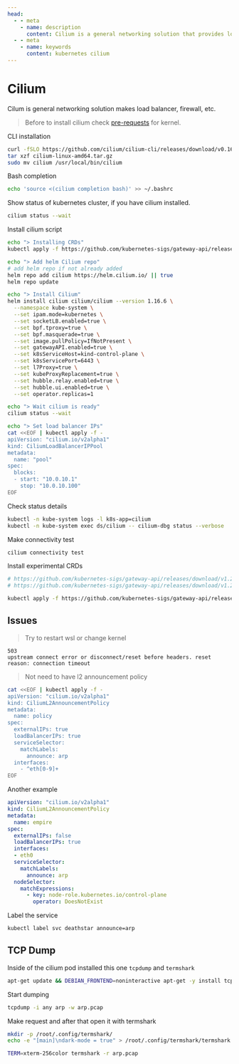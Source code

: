 ```yaml
---
head:
  - - meta
    - name: description
      content: Cilium is a general networking solution that provides load balancing, firewall, and other networking features.
  - - meta
    - name: keywords
      content: kubernetes cilium
---
```


# Cilium

Cilum is general networking solution makes load balancer, firewall, etc.

> Before to install cilium check [pre-requests](./pre-requests.md) for kernel.

CLI installation

```sh
curl -fSLO https://github.com/cilium/cilium-cli/releases/download/v0.16.22/cilium-linux-amd64.tar.gz
tar xzf cilium-linux-amd64.tar.gz
sudo mv cilium /usr/local/bin/cilium
```

Bash completion

```sh
echo 'source <(cilium completion bash)' >> ~/.bashrc
```

Show status of kubernetes cluster, if you have cilium installed.

```sh
cilium status --wait
```

Install cilium script

```sh
echo "> Installing CRDs"
kubectl apply -f https://github.com/kubernetes-sigs/gateway-api/releases/download/v1.2.1/experimental-install.yaml

echo "> Add helm Cilium repo"
# add helm repo if not already added
helm repo add cilium https://helm.cilium.io/ || true
helm repo update

echo "> Install Cilium"
helm install cilium cilium/cilium --version 1.16.6 \
  --namespace kube-system \
  --set ipam.mode=kubernetes \
  --set socketLB.enabled=true \
  --set bpf.tproxy=true \
  --set bpf.masquerade=true \
  --set image.pullPolicy=IfNotPresent \
  --set gatewayAPI.enabled=true \
  --set k8sServiceHost=kind-control-plane \
  --set k8sServicePort=6443 \
  --set l7Proxy=true \
  --set kubeProxyReplacement=true \
  --set hubble.relay.enabled=true \
  --set hubble.ui.enabled=true \
  --set operator.replicas=1

echo "> Wait cilium is ready"
cilium status --wait

echo "> Set load balancer IPs"
cat <<EOF | kubectl apply -f -
apiVersion: "cilium.io/v2alpha1"
kind: CiliumLoadBalancerIPPool
metadata:
  name: "pool"
spec:
  blocks:
  - start: "10.0.10.1"
    stop: "10.0.10.100"
EOF
```

Check status details

```sh
kubectl -n kube-system logs -l k8s-app=cilium
kubectl -n kube-system exec ds/cilium -- cilium-dbg status --verbose
```

Make connectivity test

```sh
cilium connectivity test
```

Install experimental CRDs

```sh
# https://github.com/kubernetes-sigs/gateway-api/releases/download/v1.2.1/experimental-install.yaml
# https://github.com/kubernetes-sigs/gateway-api/releases/download/v1.2.1/standard-install.yaml

kubectl apply -f https://github.com/kubernetes-sigs/gateway-api/releases/download/v1.2.1/experimental-install.yaml
```

## Issues

> Try to restart wsl or change kernel

```
503
upstream connect error or disconnect/reset before headers. reset reason: connection timeout
```

> Not need to have l2 announcement policy

```sh
cat <<EOF | kubectl apply -f -
apiVersion: "cilium.io/v2alpha1"
kind: CiliumL2AnnouncementPolicy
metadata:
  name: policy
spec:
  externalIPs: true
  loadBalancerIPs: true
  serviceSelector:
    matchLabels:
      announce: arp
  interfaces:
    - ^eth[0-9]+
EOF
```

Another example

```yaml
apiVersion: "cilium.io/v2alpha1"
kind: CiliumL2AnnouncementPolicy
metadata:
  name: empire
spec:
  externalIPs: false
  loadBalancerIPs: true
  interfaces:
  - eth0
  serviceSelector:
    matchLabels:
      announce: arp
  nodeSelector:
    matchExpressions:
      - key: node-role.kubernetes.io/control-plane
        operator: DoesNotExist
```

Label the service

```sh
kubectl label svc deathstar announce=arp
```

## TCP Dump

Inside of the cilium pod installed this one `tcpdump` and `termshark`

```sh
apt-get update && DEBIAN_FRONTEND=noninteractive apt-get -y install tcpdump termshark
```

Start dumping

```sh
tcpdump -i any arp -w arp.pcap
```

Make request and after that open it with termshark

```sh
mkdir -p /root/.config/termshark/
echo -e "[main]\ndark-mode = true" > /root/.config/termshark/termshark.toml

TERM=xterm-256color termshark -r arp.pcap
```
